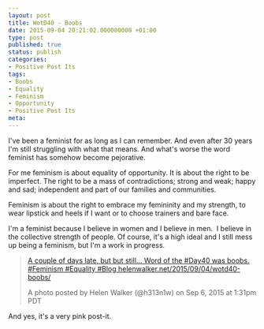 ```yaml
---
layout: post
title: WotD40 - Boobs
date: 2015-09-04 20:21:02.000000000 +01:00
type: post
published: true
status: publish
categories:
- Positive Post Its
tags:
- Boobs
- Equality
- Feminism
- Opportunity
- Positive Post Its
meta:
---
```

<p>I've been a feminist for as long as I can remember. And even after 30 years I'm still struggling with what that means. And what's worse the word feminist has somehow become pejorative.</p>
<p>For me feminism is about equality of opportunity. It is about the right to be imperfect. The right to be a mass of contradictions; strong and weak; happy and sad; independent and part of our families and communities.</p>
<p>Feminism is about the right to embrace my femininity and my strength, to wear lipstick and heels if I want or to choose trainers and bare face.</p>
<p>I'm a feminist because I believe in women and I believe in men.  I believe in the collective strength of people. Of course, it's a high ideal and I still mess up being a feminism, but I'm a work in progress.</p>
<blockquote class="instagram-media" data-instgrm-captioned="" data-instgrm-version="4">
<div>
<div></div>
<p><a href="https://instagram.com/p/7TXmMcCHgv/" target="_top">A couple of days late, but but still... Word of the #Day40 was boobs. #Feminism #Equality #Blog helenwalker.net/2015/09/04/wotd40-boobs/</a></p>
<p>A photo posted by Helen Walker (@h313n1w) on <time datetime="2015-09-06T20:31:02+00:00">Sep 6, 2015 at 1:31pm PDT</time></p>
</div>
</blockquote>
<p>And yes, it's a very pink post-it.<br />
<script src="//platform.instagram.com/en_US/embeds.js" async="" defer="defer"></script></p>
